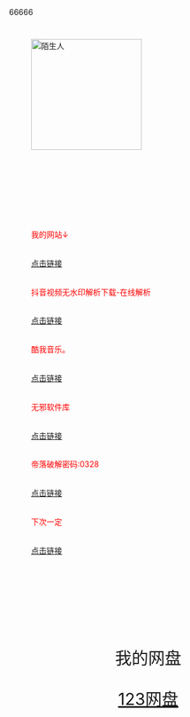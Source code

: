 <html lang="zh-CN">
<head>
  <meta charset="utf-8">
<meta name="viewport" 
 <title> 66666 </title>
 <style>
 body{
   margin: 0;
   }
 </style>
 </head>
<body>
<div style="
background-color: #flflfl;
text-text-align: center;
padding: 40px;
">
<img src='https://qiniucdn.production.cjuhe.com/profile_images/1713016193945' alt="陌生人" width="200px" height="200px">
</div>
<div style="
max-width: 900px;
margin: 40px auto;
padding: 40px;
line-height: 2.7;
color:red;
">
<p>我的网站↓</p>
<a href="https://link3.cc/lgdmsr">点击链接</a>
<p>抖音视频无水印解析下载-在线解析</p>
<a href="https://www.6qq.cn/">点击链接</a>
<p>酷我音乐。</p>
<a href="https://share.feijipan.com/s/HLUfkcjd">点击链接</a>
<p>无邪软件库</p>
<a href="https://yun.139.com/link/m/i?1B5C5ziEU6IvJ=">点击链接</a>
<p>帝落破解密码:0328</p>
<a href="https://share.feijipan.com/s/3uUWEAlB">点击链接</a>
<p>下次一定</p>
  <a 
   href="https://www.iiice.cn/#/
">点击链接</a>
</div>
<div style="
background-color: #flflfl;
text-align: center;
padding: 40px;
font-size: 30px;
">
<p>我的网盘</p>
<a href="https://www.123pan.com/s/ynz5Vv-AUI3d.html">123网盘</a>
</div>
</body>
</html>
